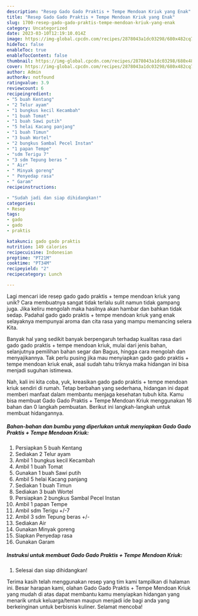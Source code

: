 ```yaml
---
description: "Resep Gado Gado Praktis + Tempe Mendoan Kriuk yang Enak"
title: "Resep Gado Gado Praktis + Tempe Mendoan Kriuk yang Enak"
slug: 1700-resep-gado-gado-praktis-tempe-mendoan-kriuk-yang-enak
category: Uncategorized
date: 2023-03-10T12:19:10.014Z
image: https://img-global.cpcdn.com/recipes/2878043a1dc03298/680x482cq70/gado-gado-praktis-tempe-mendoan-kriuk-foto-resep-utama.jpg
hideToc: false
enableToc: true
enableTocContent: false
thumbnail: https://img-global.cpcdn.com/recipes/2878043a1dc03298/680x482cq70/gado-gado-praktis-tempe-mendoan-kriuk-foto-resep-utama.jpg
cover: https://img-global.cpcdn.com/recipes/2878043a1dc03298/680x482cq70/gado-gado-praktis-tempe-mendoan-kriuk-foto-resep-utama.jpg
author: Admin
authorAv: notfound
ratingvalue: 3.9
reviewcount: 6
recipeingredient:
- "5 buah Kentang"
- "2 Telur ayam"
- "1 bungkus kecil Kecambah"
- "1 buah Tomat"
- "1 buah Sawi putih"
- "5 helai Kacang panjang"
- "1 buah Timun"
- "3 buah Wortel"
- "2 bungkus Sambal Pecel Instan"
- "1 papan Tempe"
- "sdm Terigu 7"
- "3 sdm Tepung beras "
- " Air"
- " Minyak goreng"
- " Penyedap rasa"
- " Garam"
recipeinstructions:

- "Sudah jadi dan siap dihidangkan!"
categories:
- Resep
tags:
- gado
- gado
- praktis

katakunci: gado gado praktis 
nutrition: 149 calories
recipecuisine: Indonesian
preptime: "PT21M"
cooktime: "PT34M"
recipeyield: "2"
recipecategory: Lunch

---
```





Lagi mencari ide resep gado gado praktis + tempe mendoan kriuk yang unik? Cara membuatnya sangat tidak terlalu sulit namun tidak gampang juga. Jika keliru mengolah maka hasilnya akan hambar dan bahkan tidak sedap. Padahal gado gado praktis + tempe mendoan kriuk yang enak selayaknya mempunyai aroma dan cita rasa yang mampu memancing selera Kita.





Banyak hal yang sedikit banyak berpengaruh terhadap kualitas rasa dari gado gado praktis + tempe mendoan kriuk, mulai dari jenis bahan, selanjutnya pemilihan bahan segar dan Bagus, hingga cara mengolah dan menyajikannya. Tak perlu pusing jika mau menyiapkan gado gado praktis + tempe mendoan kriuk enak,      asal sudah tahu triknya maka hidangan ini bisa menjadi suguhan istimewa.





















Nah, kali ini kita coba, yuk, kreasikan gado gado praktis + tempe mendoan kriuk sendiri di rumah. Tetap berbahan yang sederhana, hidangan ini dapat memberi manfaat dalam membantu menjaga kesehatan tubuh kita. Kamu bisa membuat Gado Gado Praktis + Tempe Mendoan Kriuk menggunakan 16 bahan dan 0 langkah pembuatan. Berikut ini langkah-langkah untuk membuat hidangannya.

<!--inarticleads1-->

##### Bahan-bahan dan bumbu yang diperlukan untuk menyiapkan Gado Gado Praktis + Tempe Mendoan Kriuk:

1. Persiapkan 5 buah Kentang
1. Sediakan 2 Telur ayam
1. Ambil 1 bungkus kecil Kecambah
1. Ambil 1 buah Tomat
1. Gunakan 1 buah Sawi putih
1. Ambil 5 helai Kacang panjang
1. Sediakan 1 buah Timun
1. Sediakan 3 buah Wortel
1. Persiapkan 2 bungkus Sambal Pecel Instan
1. Ambil 1 papan Tempe
1. Ambil sdm Terigu +/-7
1. Ambil 3 sdm Tepung beras +/-
1. Sediakan  Air
1. Gunakan  Minyak goreng
1. Siapkan  Penyedap rasa
1. Gunakan  Garam




<!--inarticleads2-->

##### Instruksi untuk membuat Gado Gado Praktis + Tempe Mendoan Kriuk:


1. Selesai dan siap dihidangkan!



Terima kasih telah menggunakan resep yang tim kami tampilkan di halaman ini. Besar harapan kami, olahan Gado Gado Praktis + Tempe Mendoan Kriuk yang mudah di atas dapat membantu kamu menyiapkan hidangan yang menarik untuk keluarga/teman maupun menjadi ide bagi anda yang berkeinginan untuk berbisnis kuliner. Selamat mencoba!
